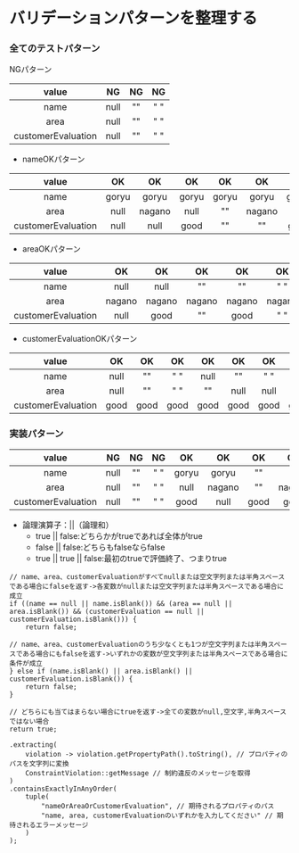 # バリデーションパターンを整理する

### 全てのテストパターン

NGパターン

|       value        |  NG  | NG | NG  | 
|:------------------:|:----:|:--:|:---:|
|        name        | null | "" | " " | 
|        area        | null | "" | " " |
| customerEvaluation | null | "" | " " | 

- nameOKパターン

|       value        |  OK   |   OK   |  OK   |  OK   |   OK   |  OK   |  OK   |   OK   |  OK   |  OK   |  OK   |  OK   |  OK   |  OK   |  OK   |
|:------------------:|:-----:|:------:|:-----:|:-----:|:------:|:-----:|:-----:|:------:|:-----:|:-----:|:-----:|:-----:|:-----:|:-----:|:-----:|
|        name        | goryu | goryu  | goryu | goryu | goryu  | goryu | goryu | goryu  | goryu | goryu | goryu | goryu | goryu | goryu | goryu |
|        area        | null  | nagano | null  |  ""   | nagano |  ""   |  " "  | nagano |  " "  | null  |  ""   | null  |  " "  |  ""   |  " "  |
| customerEvaluation | null  |  null  | good  |  ""   |   ""   | good  |  " "  |  " "   | good  |  ""   | null  |  " "  | null  |  " "  |  ""   |

- areaOKパターン

|       value        |   OK   |   OK   |   OK   |   OK   |   OK   |   OK   |   OK   |   OK   |   OK   |   OK   |   OK   |   OK   |   OK   | OK | OK |
|:------------------:|:------:|:------:|:------:|:------:|:------:|:------:|:------:|:------:|:------:|:------:|:------:|:------:|:------:|:--:|:--:|
|        name        |  null  |  null  |   ""   |   ""   |  " "   |  " "   |  null  |   ""   |  null  |  " "   |   ""   |  " "   |        |    |    |
|        area        | nagano | nagano | nagano | nagano | nagano | nagano | nagano | nagano | nagano | nagano | nagano | nagano | nagano |
| customerEvaluation |  null  |  good  |   ""   |  good  |  " "   |  good  |   ""   |  null  |  " "   |  null  |  " "   |   ""   |

- customerEvaluationOKパターン

|       value        |  OK  |  OK  |  OK  |  OK  |  OK  |  OK  |  OK  |  OK  |  OK  |
|:------------------:|:----:|:----:|:----:|:----:|:----:|:----:|:----:|:----:|:----:|
|        name        | null |  ""  | " "  | null |  ""  | " "  | null |  ""  | " "  |
|        area        | null |  ""  | " "  |  ""  | null | null | " "  | " "  |  ""  |
| customerEvaluation | good | good | good | good | good | good | good | good | good |

### 実装パターン

|       value        |  NG  | NG | NG  |  OK   |   OK   |  OK  |   OK   |  OK   |   OK   |   OK   |  OK   |   OK   |  OK   |   OK   |  OK  |
|:------------------:|:----:|:--:|:---:|:-----:|:------:|:----:|:------:|:-----:|:------:|:------:|:-----:|:------:|:-----:|:------:|:----:|
|        name        | null | "" | " " | goryu | goryu  |  ""  |   ""   | goryu | goryu  |  " "   | goryu | goryu  | goryu |  null  |  ""  |
|        area        | null | "" | " " | null  | nagano |  ""  | nagano |  ""   | nagano | nagano |  " "  | nagano | null  | nagano | " "  |
| customerEvaluation | null | "" | " " | good  |  null  | good |  good  | good  |   ""   |  good  | good  |  " "   |  ""   |  " "   | good |

- 論理演算子：||（論理和）
    - true || false:どちらかがtrueであれば全体がtrue
    - false || false:どちらもfalseならfalse
    - true || true || false:最初のtrueで評価終了、つまりtrue

```
// name、area、customerEvaluationがすべてnullまたは空文字列または半角スペースである場合にfalseを返す->各変数がnullまたは空文字列または半角スペースである場合に成立
if ((name == null || name.isBlank()) && (area == null || area.isBlank()) && (customerEvaluation == null || customerEvaluation.isBlank())) {
    return false;
    
// name、area、customerEvaluationのうち少なくとも1つが空文字列または半角スペースである場合にもfalseを返す->いずれかの変数が空文字列または半角スペースである場合に条件が成立    
} else if (name.isBlank() || area.isBlank() || customerEvaluation.isBlank()) {
    return false;
}

// どちらにも当てはまらない場合にtrueを返す->全ての変数がnull,空文字,半角スペースではない場合
return true;
```

```
.extracting(
    violation -> violation.getPropertyPath().toString(), // プロパティのパスを文字列に変換
    ConstraintViolation::getMessage // 制約違反のメッセージを取得
)
.containsExactlyInAnyOrder(
    tuple(
        "nameOrAreaOrCustomerEvaluation", // 期待されるプロパティのパス
        "name, area, customerEvaluationのいずれかを入力してください" // 期待されるエラーメッセージ
    )
);
```
